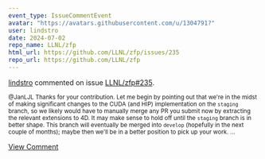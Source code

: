 ```yaml
---
event_type: IssueCommentEvent
avatar: "https://avatars.githubusercontent.com/u/1304791?"
user: lindstro
date: 2024-07-02
repo_name: LLNL/zfp
html_url: https://github.com/LLNL/zfp/issues/235
repo_url: https://github.com/LLNL/zfp
---
```


<a href='https://github.com/lindstro' target='_blank'>lindstro</a> commented on issue <a href='https://github.com/LLNL/zfp/issues/235' target='_blank'>LLNL/zfp#235</a>.

<small>@JanLJL Thanks for your contribution.  Let me begin by pointing out that we're in the midst of making significant changes to the CUDA (and HIP) implementation on the `staging` branch, so we likely would have to manually merge any PR you submit now by extracting the relevant extensions to 4D.  It may make sense to hold off until the `staging` branch is in better shape.  This branch will eventually be merged into `develop` (hopefully in the next couple of months); maybe then we'll be in a better position to pick up your work....</small>

<a href='https://github.com/LLNL/zfp/issues/235' target='_blank'>View Comment</a>